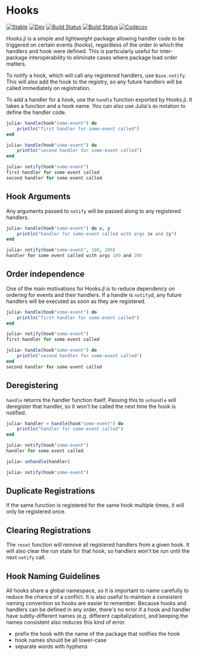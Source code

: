 # Hooks

[![Stable](https://img.shields.io/badge/docs-stable-blue.svg)](https://ssfrr.github.io/Hooks.jl/stable)
[![Dev](https://img.shields.io/badge/docs-dev-blue.svg)](https://ssfrr.github.io/Hooks.jl/dev)
[![Build Status](https://travis-ci.org/ssfrr/Hooks.jl.svg?branch=master)](https://travis-ci.org/ssfrr/Hooks.jl)
[![Build Status](https://ci.appveyor.com/api/projects/status/github/ssfrr/Hooks.jl?svg=true)](https://ci.appveyor.com/project/ssfrr/Hooks-jl)
[![Codecov](https://codecov.io/gh/ssfrr/Hooks.jl/branch/master/graph/badge.svg)](https://codecov.io/gh/ssfrr/Hooks.jl)

Hooks.jl is a simple and lightweight package allowing handler code to be triggered on certain events (hooks), regardless of the order in which the handlers and hook were defined. This is particularly useful for inter-package interoperability to eliminate cases where package load order matters.

To notify a hook, which will call any registered handlers, use `Base.notify`. This will also add the hook to the registry, so any future handlers will be called immediately on registration.

To add a handler for a hook, use the `handle` function exported by Hooks.jl. It takes a function and a hook name. You can also use Julia's `do` notation to define the handler code.

```julia
julia> handle(hook"some-event") do
    println("first handler for some-event called")
end

julia> handle(hook"some-event") do
    println("second handler for some-event called")
end

julia> notify(hook"some-event")
first handler for some-event called
second handler for some-event called
```

## Hook Arguments

Any arguments passed to `notify` will be passed along to any registered handlers.

```julia
julia> handle(hook"some-event") do x, y
    println("handler for some-event called with args $x and $y")
end

julia> notify(hook"some-event", 100, 200)
handler for some-event called with args 100 and 200
```

## Order independence

One of the main motivations for Hooks.jl is to reduce dependency on ordering for events and their handlers. If a handle is `notify`d, any future handlers will be executed as soon as they are registered.

```julia
julia> handle(hook"some-event") do
    println("first handler for some-event called")
end

julia> notify(hook"some-event")
first handler for some-event called

julia> handle(hook"some-event") do
    println("second handler for some-event called")
end
second handler for some-event called
```

## Deregistering

`handle` returns the handler function itself. Passing this to `unhandle` will deregister that handler, so it won't be called the next time the hook is notified.

```julia
julia> handler = handle(hook"some-event") do
    println("handler for some-event called")
end

julia> notify(hook"some-event")
handler for some-event called

julia> unhandle(handler)

julia> notify(hook"some-event")
```

## Duplicate Registrations

If the same function is registered for the same hook multiple times, it will only be registered once.

## Clearing Registrations

The `reset` function will remove all registered handlers from a given hook. It will also clear the run state for that hook, so handlers won't be run until the next `notify` call.

## Hook Naming Guidelines

All hooks share a global namespace, so it is important to name carefully to reduce the chance of a conflict. It is also useful to maintain a consistent naming convention so hooks are easier to remember. Because hooks and handlers can be defined in any order, there's no error if a hook and handler have subtly-different names (e.g. different capitalization), and keeping the names consistent also reduces this kind of error.

* prefix the hook with the name of the package that notifies the hook
* hook names should be all lower-case
* separate words with hyphens
